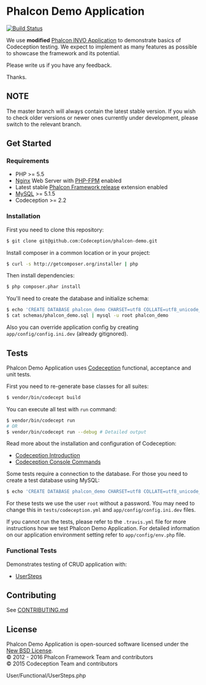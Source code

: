 # Phalcon Demo Application 

[![Build Status](https://travis-ci.org/Codeception/phalcon-demo.svg?branch=master)](https://travis-ci.org/Codeception/phalcon-demo)

We use **modified** [Phalcon INVO Application][1] to demonstrate basics of Codeception testing.
We expect to implement as many features as possible to showcase the framework and its
potential.

Please write us if you have any feedback.

Thanks.

## NOTE

The master branch will always contain the latest stable version. If you wish
to check older versions or newer ones currently under development, please
switch to the relevant branch.

## Get Started

### Requirements

* PHP >= 5.5
* [Nginx][2] Web Server with [PHP-FPM][3] enabled
* Latest stable [Phalcon Framework release][4] extension enabled
* [MySQL][5] >= 5.1.5
* Codeception >= 2.2

### Installation

First you need to clone this repository:

```sh
$ git clone git@github.com:Codeception/phalcon-demo.git
```

Install composer in a common location or in your project:

```sh
$ curl -s http://getcomposer.org/installer | php
```

Then install dependencies:

```sh
$ php composer.phar install
```

You'll need to create the database and initialize schema:

```sh
$ echo 'CREATE DATABASE phalcon_demo CHARSET=utf8 COLLATE=utf8_unicode_ci' | mysql -u root
$ cat schemas/phalcon_demo.sql | mysql -u root phalcon_demo
```

Also you can override application config by creating `app/config/config.ini.dev` (already gitignored).

## Tests

Phalcon Demo Application uses [Codeception][6] functional, acceptance and unit tests.

First you need to re-generate base classes for all suites:

```sh
$ vendor/bin/codecept build
```

You can execute all test with `run` command:

```sh
$ vendor/bin/codecept run
# OR
$ vendor/bin/codecept run --debug # Detailed output
```

Read more about the installation and configuration of Codeception:

* [Codeception Introduction][7]
* [Codeception Console Commands][8]

Some tests require a connection to the database. For those you need to create a test database using MySQL:

```sh
$ echo 'CREATE DATABASE phalcon_demo CHARSET=utf8 COLLATE=utf8_unicode_ci' | mysql -u root
```

For these tests we use the user `root` without a password. You may need to change this in `tests/codeception.yml`
and `app/config/config.ini.dev` files.

If you cannot run the tests, please refer to the `.travis.yml` file for more instructions how we test Phalcon Demo Application.
For detailed information on our application environment setting refer to `app/config/env.php` file.

### Functional Tests

Demonstrates testing of CRUD application with:

* [UserSteps][9]

## Contributing

See [CONTRIBUTING.md][15]

## License

Phalcon Demo Application is open-sourced software licensed under the [New BSD License][16].<br>
© 2012 - 2016 Phalcon Framework Team and contributors<br>
© 2015 Codeception Team and contributors

[1]: https://github.com/phalcon/invo/
[2]: http://nginx.org/
[3]: http://php.net/manual/en/install.fpm.php
[4]: https://github.com/phalcon/cphalcon/releases
[5]: https://www.mysql.com/
[6]: http://codeception.com/
[7]: http://codeception.com/docs/01-Introduction
[8]: http://codeception.com/docs/reference/Commands
[9]: https://github.com/Codeception/phalcon-demo/blob/master/tests/_support/User/Functional/UserSteps.php
[15]: https://github.com/phalcon/invo/blob/master/CONTRIBUTING.md
[16]: https://github.com/phalcon/invo/blob/master/LICENSE.txt

User/Functional/UserSteps.php
